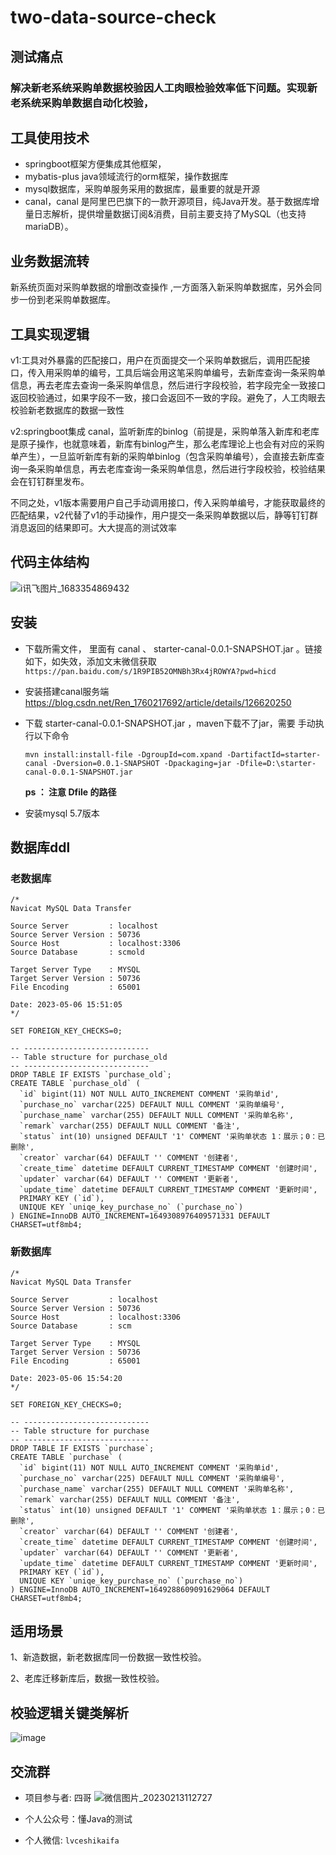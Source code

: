 # two-data-source-check



## 测试痛点

### 解决新老系统采购单数据校验因人工肉眼检验效率低下问题。实现新老系统采购单数据自动化校验，



## 工具使用技术

- springboot框架方便集成其他框架，
- mybatis-plus java领域流行的orm框架，操作数据库
- mysql数据库，采购单服务采用的数据库，最重要的就是开源
- canal，canal 是阿里巴巴旗下的一款开源项目，纯Java开发。基于数据库增量日志解析，提供增量数据订阅&消费，目前主要支持了MySQL（也支持mariaDB）。



## 业务数据流转

新系统页面对采购单数据的增删改查操作 ,一方面落入新采购单数据库，另外会同步一份到老采购单数据库。

## 工具实现逻辑

v1:工具对外暴露的匹配接口，用户在页面提交一个采购单数据后，调用匹配接口，传入用采购单的编号，工具后端会用这笔采购单编号，去新库查询一条采购单信息，再去老库去查询一条采购单信息，然后进行字段校验，若字段完全一致接口返回校验通过，如果字段不一致，接口会返回不一致的字段。避免了，人工肉眼去校验新老数据库的数据一致性

v2:springboot集成 canal，监听新库的binlog（前提是，采购单落入新库和老库是原子操作，也就意味着，新库有binlog产生，那么老库理论上也会有对应的采购单产生），一旦监听新库有新的采购单binlog（包含采购单编号），会直接去新库查询一条采购单信息，再去老库查询一条采购单信息，然后进行字段校验，校验结果会在钉钉群里发布。

不同之处，v1版本需要用户自己手动调用接口，传入采购单编号，才能获取最终的匹配结果，v2代替了v1的手动操作，用户提交一条采购单数据以后，静等钉钉群消息返回的结果即可。大大提高的测试效率

## 代码主体结构
![i讯飞图片_1683354869432](https://user-images.githubusercontent.com/51152391/236607450-405ad876-cc80-4ef4-8222-0848da4096f0.png)


## 安装

- 下载所需文件， 里面有 canal 、 starter-canal-0.0.1-SNAPSHOT.jar 。链接如下，如失效，添加文末微信获取
  `https://pan.baidu.com/s/1R9PIB52OMNBh3Rx4jROWYA?pwd=hicd `

- 安装搭建canal服务端 https://blog.csdn.net/Ren_1760217692/article/details/126620250 

- 下载 starter-canal-0.0.1-SNAPSHOT.jar ，maven下载不了jar，需要 手动执行以下命令

  `mvn install:install-file -DgroupId=com.xpand -DartifactId=starter-canal -Dversion=0.0.1-SNAPSHOT -Dpackaging=jar -Dfile=D:\starter-canal-0.0.1-SNAPSHOT.jar`

  **ps ： 注意 Dfile 的路径** 

- 安装mysql 5.7版本

## 数据库ddl

### 老数据库

```
/*
Navicat MySQL Data Transfer

Source Server         : localhost
Source Server Version : 50736
Source Host           : localhost:3306
Source Database       : scmold

Target Server Type    : MYSQL
Target Server Version : 50736
File Encoding         : 65001

Date: 2023-05-06 15:51:05
*/

SET FOREIGN_KEY_CHECKS=0;

-- ----------------------------
-- Table structure for purchase_old
-- ----------------------------
DROP TABLE IF EXISTS `purchase_old`;
CREATE TABLE `purchase_old` (
  `id` bigint(11) NOT NULL AUTO_INCREMENT COMMENT '采购单id',
  `purchase_no` varchar(225) DEFAULT NULL COMMENT '采购单编号',
  `purchase_name` varchar(255) DEFAULT NULL COMMENT '采购单名称',
  `remark` varchar(255) DEFAULT NULL COMMENT '备注',
  `status` int(10) unsigned DEFAULT '1' COMMENT '采购单状态 1：展示；0：已删除',
  `creator` varchar(64) DEFAULT '' COMMENT '创建者',
  `create_time` datetime DEFAULT CURRENT_TIMESTAMP COMMENT '创建时间',
  `updater` varchar(64) DEFAULT '' COMMENT '更新者',
  `update_time` datetime DEFAULT CURRENT_TIMESTAMP COMMENT '更新时间',
  PRIMARY KEY (`id`),
  UNIQUE KEY `uniqe_key_purchase_no` (`purchase_no`)
) ENGINE=InnoDB AUTO_INCREMENT=1649308976409571331 DEFAULT CHARSET=utf8mb4;

```



### 新数据库

```
/*
Navicat MySQL Data Transfer

Source Server         : localhost
Source Server Version : 50736
Source Host           : localhost:3306
Source Database       : scm

Target Server Type    : MYSQL
Target Server Version : 50736
File Encoding         : 65001

Date: 2023-05-06 15:54:20
*/

SET FOREIGN_KEY_CHECKS=0;

-- ----------------------------
-- Table structure for purchase
-- ----------------------------
DROP TABLE IF EXISTS `purchase`;
CREATE TABLE `purchase` (
  `id` bigint(11) NOT NULL AUTO_INCREMENT COMMENT '采购单id',
  `purchase_no` varchar(225) DEFAULT NULL COMMENT '采购单编号',
  `purchase_name` varchar(255) DEFAULT NULL COMMENT '采购单名称',
  `remark` varchar(255) DEFAULT NULL COMMENT '备注',
  `status` int(10) unsigned DEFAULT '1' COMMENT '采购单状态 1：展示；0：已删除',
  `creator` varchar(64) DEFAULT '' COMMENT '创建者',
  `create_time` datetime DEFAULT CURRENT_TIMESTAMP COMMENT '创建时间',
  `updater` varchar(64) DEFAULT '' COMMENT '更新者',
  `update_time` datetime DEFAULT CURRENT_TIMESTAMP COMMENT '更新时间',
  PRIMARY KEY (`id`),
  UNIQUE KEY `uniqe_key_purchase_no` (`purchase_no`)
) ENGINE=InnoDB AUTO_INCREMENT=1649288609091629064 DEFAULT CHARSET=utf8mb4;

```



## 适用场景

1、新造数据，新老数据库同一份数据一致性校验。

2、老库迁移新库后，数据一致性校验。

## 校验逻辑关键类解析

![image](https://user-images.githubusercontent.com/51152391/236608811-de7d9d68-50ff-4cdd-86f1-e6982ed01fc9.png)




## 交流群

- 项目参与者: 四哥
![微信图片_20230213112727](https://user-images.githubusercontent.com/51152391/236609043-e3146623-e808-456d-822b-1ca64b9a9e2c.jpg)


- 个人公众号：懂Java的测试

- 个人微信: `lvceshikaifa`

  

